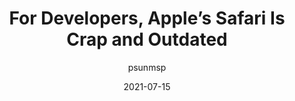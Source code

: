 ---
author: psunmsp
date: 2021-07-15
permalink: false
tags:
  - user-agents
target_url: https://blog.perrysun.com/2021/07/15/for-developers-safari-is-crap-and-outdated/
title: For Developers, Apple’s Safari Is Crap and Outdated
---